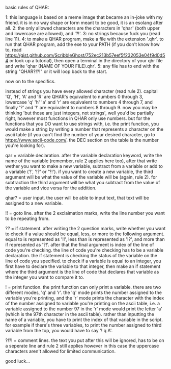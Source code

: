 basic rules of QHAR:

1: this language is based on a meme image that became an in-joke with my friend. it is in no way shape or form meant to be good, it is an esolang after all.
2: the only allowed characters are the characters in 'qhar' (both upper and lowercase are allowed), and '?!'.
3: no strings because fuck you (read line 11).
4: to make a QHAR program, make a file with the extension '.qhr'. to run that QHAR program, add the exe to your PATH (if you don't know how to, read https://gist.github.com/ScribbleGhost/752ec213b57eef5f232053e04f9d0d54 or look up a tutorial), then open a terminal in the directory of your qhr file and write 'qhar (NAME OF YOUR FILE).qhr'.
5: any file has to end with the string "QHAR?!?!" or it will loop back to the start.

now on to the specifics.

instead of strings you have every allowed character (read rule 2). capital 'Q', 'H', 'A' and 'R' are QHAR's equivalent to numbers 0 through 3, lowercase 'q' 'h' 'a' and 'r' are equivalent to numbers 4 through 7, and finally '?' and '!' are equivalent to numbers 8 through 9. now you may be thinking 'but those are just integers, not strings', well you'd be partially right, however most functions in QHAR only use numbers. but for the functions that you DO want to use strings with, i.e. the print function, you would make a string by writing a number that represents a character on the ascii table (if you can't find the number of your desired character, go to https://www.ascii-code.com/. the DEC section on the table is the number you're looking for).

qar = variable declaration. after the variable declaration keyword, write the name of the variable (remember, rule 2 applies here too), after that write wether you want to make a new variable, subtract from a variable or add to a variable ('!', '!?' or '?!'). if you want to create a new variable, the third argument will be what the value of the variable will be (again, rule 2). for subtraction the third argument will be what you subtract from the value of the variable and vice versa for the addition.

qhar? = user input. the user will be able to input text, that text will be assigned to a new variable.

!! = goto line. after the 2 exclaimation marks, write the line number you want to be repeating from.

?? = if statement. after writing the 2 question marks, write whether you want to check if a value should be equal, less, or more to the following argument. equal to is represented as '!!', less than is represented as '!?', and more than if represented as '?!'. after that the final argument is index of the line of code you're checking. the line of code you're checking has to be a variable declaration. the if statement is checking the status of the variable on the line of code you specified. to check if a variable is equal to an integer, you first have to declare the variable to that integer, then make an if statement where the third argument is the line of code that declares that variable as the integer you want to compare it to.

! = print function. the print function can only print a variable. there are two different modes, 'q' and 'r'. the 'q' mode prints the number assigned to the variable you're printing, and the 'r' mode prints the character with the index of the number assigned to variable you're printing on the ascii table, i.e. a variable assigned to the number 97 in the 'r' mode would print the letter 'a' (which is the 97th character in the ascii table). rather than inputting the name of a variable, you have to print the index of that variable in the script. for example if there's three variables, to print the number assigned to third variable from the top, you would have to say '! q A'.

?!?! = comment lines. the text you put after this will be ignored, has to be on a seperate line and rule 2 still applies however in this case the uppercase characters aren't allowed for limited communication.

good luck...